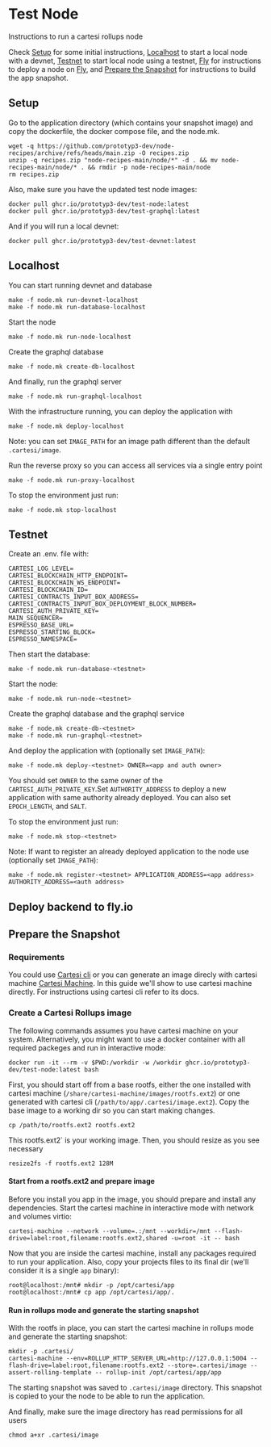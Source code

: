 # Test Node

Instructions to run a cartesi rollups node

Check [Setup](#setup) for some initial instructions, [Localhost](#localhost) to start a local node with a devnet, [Testnet](#testnet) to start local node using a testnet, [Fly](#fly) for instructions to deploy a node on [Fly](https://fly.io/docs), and [Prepare the Snapshot](#prepare-the-snapshot) for instructions to build the app snapshot.

## Setup

Go to the application directory (which contains your snapshot image) and copy the dockerfile, the docker compose file, and the node.mk.

```shell
wget -q https://github.com/prototyp3-dev/node-recipes/archive/refs/heads/main.zip -O recipes.zip
unzip -q recipes.zip "node-recipes-main/node/*" -d . && mv node-recipes-main/node/* . && rmdir -p node-recipes-main/node
rm recipes.zip
```

Also, make sure you have the updated test node images:

```shell
docker pull ghcr.io/prototyp3-dev/test-node:latest
docker pull ghcr.io/prototyp3-dev/test-graphql:latest
```

And if you will run a local devnet:

```shell
docker pull ghcr.io/prototyp3-dev/test-devnet:latest
```

## Localhost

You can start running devnet and database

```shell
make -f node.mk run-devnet-localhost
make -f node.mk run-database-localhost
```

Start the node

```shell
make -f node.mk run-node-localhost
```

Create the graphql database 

```shell
make -f node.mk create-db-localhost
```

And finally, run the graphql server

```shell
make -f node.mk run-graphql-localhost
```

With the infrastructure running, you can deploy the application with

```shell
make -f node.mk deploy-localhost 
```

Note: you can set `IMAGE_PATH` for an image path different than the default `.cartesi/image`.

Run the reverse proxy so you can access all services via a single entry point

```shell
make -f node.mk run-proxy-localhost
```

To stop the environment just run:

```shell
make -f node.mk stop-localhost
```

## Testnet

Create an .env.<testnet> file with:

```shell
CARTESI_LOG_LEVEL=
CARTESI_BLOCKCHAIN_HTTP_ENDPOINT=
CARTESI_BLOCKCHAIN_WS_ENDPOINT=
CARTESI_BLOCKCHAIN_ID=
CARTESI_CONTRACTS_INPUT_BOX_ADDRESS=
CARTESI_CONTRACTS_INPUT_BOX_DEPLOYMENT_BLOCK_NUMBER=
CARTESI_AUTH_PRIVATE_KEY=
MAIN_SEQUENCER=
ESPRESSO_BASE_URL=
ESPRESSO_STARTING_BLOCK=
ESPRESSO_NAMESPACE=
```

Then start the database:

```shell
make -f node.mk run-database-<testnet>
```

Start the node:

```shell
make -f node.mk run-node-<testnet>
```

Create the graphql database and the graphql service

```shell
make -f node.mk create-db-<testnet>
make -f node.mk run-graphql-<testnet>
```

And deploy the application with (optionally set `IMAGE_PATH`):

```shell
make -f node.mk deploy-<testnet> OWNER=<app and auth owner>
```

You should set `OWNER` to the same owner of the `CARTESI_AUTH_PRIVATE_KEY`.Set `AUTHORITY_ADDRESS` to deploy a new application with same authority already deployed. You can also set `EPOCH_LENGTH`, and `SALT`.

To stop the environment just run:

```shell
make -f node.mk stop-<testnet>
```

Note: If want to register an already deployed application to the node use (optionally set `IMAGE_PATH`):

```shell
make -f node.mk register-<testnet> APPLICATION_ADDRESS=<app address> AUTHORITY_ADDRESS=<auth address> 
```

## Deploy backend to fly.io


## Prepare the Snapshot

### Requirements

You could use [Cartesi cli](https://github.com/cartesi/cli) or you can generate an image direcly with cartesi machine [Cartesi Machine](https://github.com/cartesi/machine-emulator). In this guide we'll show to use cartesi machine directly. For instructions using cartesi cli refer to its docs.

### Create a Cartesi Rollups image

The following commands assumes you have cartesi machine on your system. Alternatively, you might want to use a docker container with all required packeges and run in interactive mode:

```shell
docker run -it --rm -v $PWD:/workdir -w /workdir ghcr.io/prototyp3-dev/test-node:latest bash
```

First, you should start off from a base rootfs, either the one installed with cartesi machine (`/share/cartesi-machine/images/rootfs.ext2`) or one generated with cartesi cli (`/path/to/app/.cartesi/image.ext2`). Copy the base image to a working dir so you can start making changes. 

```shell
cp /path/to/rootfs.ext2 rootfs.ext2
```

This rootfs.ext2` is your working image. Then, you should resize as you see necessary

```shell
resize2fs -f rootfs.ext2 128M
```

#### Start from a rootfs.ext2 and prepare image

Before you install you app in the image, you should prepare and install any dependencies. Start the cartesi machine in interactive mode with network and volumes virtio:

```shell
cartesi-machine --network --volume=.:/mnt --workdir=/mnt --flash-drive=label:root,filename:rootfs.ext2,shared -u=root -it -- bash
```

Now that you are inside the cartesi machine, install any packages required to run your application. Also, copy your projects files to its final dir (we'll consider it is a single `app` binary):

```shell
root@localhost:/mnt# mkdir -p /opt/cartesi/app     
root@localhost:/mnt# cp app /opt/cartesi/app/.
```

#### Run in rollups mode and generate the starting snapshot

With the rootfs in place, you can start the cartesi machine in rollups mode and generate the starting snapshot:

```shell
mkdir -p .cartesi/
cartesi-machine --env=ROLLUP_HTTP_SERVER_URL=http://127.0.0.1:5004 --flash-drive=label:root,filename:rootfs.ext2 --store=.cartesi/image --assert-rolling-template -- rollup-init /opt/cartesi/app/app
```

The starting snapshot was saved to `.cartesi/image` directory. This snapshot is copied to your the node to be able to run the application.

And finally, make sure the image directory has read permissions for all users

```shell
chmod a+xr .cartesi/image
```
